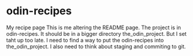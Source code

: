 # odin-recipes
My recipe page
This is me altering the README page. The project is in odin-recipes. It should be in a bigger directory the_odin_project. But I set taht up too late. I need to find a way to put the odin-recipes into the_odin_project. I also need to think about staging and commiting to git.
